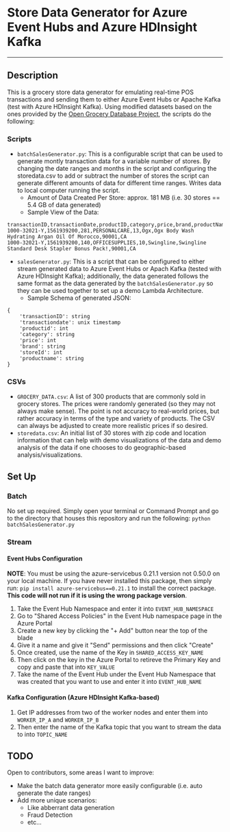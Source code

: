 # Store Data Generator for Azure Event Hubs and Azure HDInsight Kafka
---
## Description  
  
This is a grocery store data generator for emulating real-time POS transactions and sending them to either Azure Event Hubs or Apache Kafka (test with Azure HDInsight Kafka). Using modified datasets based on the ones provided by the [Open Grocery Database Project](http://www.grocery.com/open-grocery-database-project/), the scripts do the following:  
### Scripts  
- `batchSalesGenerator.py`: This is a configurable script that can be used to generate montly transaction data for a variable number of stores. By changing the date ranges and months in the script and configuring the storedata.csv to add or subtract the number of stores the script can generate different amounts of data for different time ranges. Writes data to local computer running the script.  
    - Amount of Data Created Per Store: approx. 181 MB (i.e. 30 stores == 5.4 GB of data generated)    
    - Sample View of the Data:  
```
transactionID,transactionDate,productID,category,price,brand,productName,zipcode,state
1000-32021-Y,1561939200,281,PERSONALCARE,13,Ogx,Ogx Body Wash Hydrating Argan Oil Of Morocco,90001,CA
1000-32021-Y,1561939200,140,OFFICESUPPLIES,10,Swingline,Swingline Standard Desk Stapler Bonus Pack!,90001,CA
```  
- `salesGenerator.py`: This is a script that can be configured to either stream generated data to Azure Event Hubs or Apach Kafka (tested with Azure HDInsight Kafka); additionally, the data generated follows the same format as the data generated by the `batchSalesGenerator.py` so they can be used together to set up a demo Lambda Architecture.  
    - Sample Schema of generated JSON:  
```
{
    'transactionID': string 
    'transactiondate': unix timestamp
    'productid': int
    'category': string
    'price': int
    'brand': string
    'storeId': int
    'productname': string
}
```  
### CSVs  
- `GROCERY_DATA.csv`: A list of 300 products that are commonly sold in grocery stores. The prices were randomly generated (so they may not always make sense). The point is not accuracy to real-world prices, but rather accuracy in terms of the type and variety of products. The CSV can always be adjusted to create more realistic prices if so desired.  
- `storedata.csv`: An initial list of 30 stores with zip code and location information that can help with demo visualizations of the data and demo analysis of the data if one chooses to do geographic-based analysis/visualizations.

## Set Up
  
### Batch  
  
No set up required. Simply open your terminal or Command Prompt and go to the directory that houses this repository and run the following: `python batchSalesGenerator.py`  
  
### Stream
  
#### Event Hubs Configuration  
  
**NOTE**: You must be using the azure-servicebus 0.21.1 version not 0.50.0 on your local machine. If you have never installed this package, then simply run: `pip install azure-servicebus==0.21.1` to install the correct package. **This code will not run if it is using the wrong package version**.  
  
1. Take the Event Hub Namespace and enter it into `EVENT_HUB_NAMESPACE`  
2. Go to "Shared Access Policies" in the Event Hub namespace page in the Azure Portal  
3. Create a new key by clicking the "+ Add" button near the top of the blade  
4. Give it a name and give it "Send" permissions and then click "Create"  
5. Once created, use the name of the Key in `SHARED_ACCESS_KEY_NAME`  
6. Then click on the key in the Azure Portal to retireve the Primary Key and copy and paste that into `KEY_VALUE`  
7. Take the name of the Event Hub under the Event Hub Namespace that was created that you want to use and enter it into `EVENT_HUB_NAME`
  
#### Kafka Configuration (Azure HDInsight Kafka-based)  
  
1. Get IP addresses from two of the worker nodes and enter them into `WORKER_IP_A` and `WORKER_IP_B`  
2. Then enter the name of the Kafka topic that you want to stream the data to into `TOPIC_NAME`
  
## TODO
  
Open to contributors, some areas I want to improve:  
- Make the batch data generator more easily configurable (i.e. auto generate the date ranges)
- Add more unique scenarios:  
    - Like abberrant data generation  
    - Fraud Detection  
    - etc...
